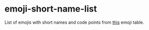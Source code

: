 # emoji-short-name-list
List of emojis with short names and code points from [this](https://unicodey.com/emoji-data/table.htm) emoji table.
